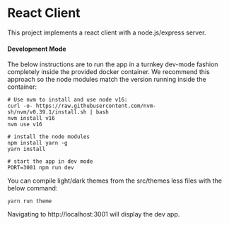 # React Client

This  project implements a react client with a node.js/express server.

#### Development Mode

The below instructions are to run the app in a turnkey dev-mode fashion completely inside the provided docker container. We recommend this approach so the node modules match the version running inside the container:

```
# Use nvm to install and use node v16:
curl -o- https://raw.githubusercontent.com/nvm-sh/nvm/v0.39.1/install.sh | bash
nvm install v16
nvm use v16

# install the node modules
npm install yarn -g
yarn install

# start the app in dev mode
PORT=3001 npm run dev
```

You can compile light/dark themes from the src/themes less files with the below command:
```
yarn run theme
```

Navigating to http://localhost:3001 will display the dev app.
